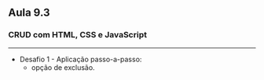 ## Aula 9.3 
### CRUD com HTML, CSS e JavaScript
---
- Desafio 1 - Aplicação passo-a-passo:
	- opção de exclusão.
